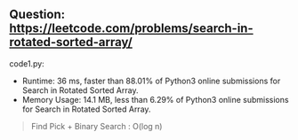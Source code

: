 ## Question: https://leetcode.com/problems/search-in-rotated-sorted-array/

code1.py: 
* Runtime: 36 ms, faster than 88.01% of Python3 online submissions for Search in Rotated Sorted Array.
* Memory Usage: 14.1 MB, less than 6.29% of Python3 online submissions for Search in Rotated Sorted Array.
>Find Pick + Binary Search : O(log n)